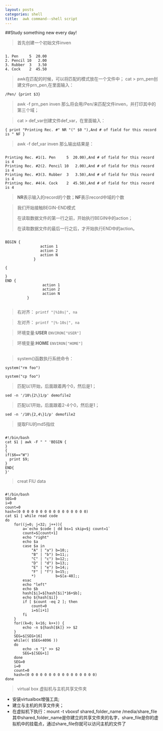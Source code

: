 ```yaml
--- 
layout: posts
categories: shell
title:  awk command--shell script
---
```

##Study something new every day!
>首先创建一个初始文件inven
<pre><code>
1. Pen     5  20.00
2. Pencil 10   2.00
3. Rubber  3   3.50
4. Cock    2  45.50
</code></pre>
> awk在匹配的时候，可以将匹配的模式放在一个文件中；
> cat > prn\_pen创建文件prn_pen,在里面输入：

`/Pen/ {print $3}`

> awk -f prn\_pen inven 那么将会用/Pen/来匹配文件inven，并打印其中的第三个域；

> cat > def\_var创建文件def_var，在里面输入：

`{
print "Printing Rec. #" NR "(" $0 "),And # of field for this record is " NF
}`
> awk -f def\_var inven 那么输出结果是：
<pre><code>
Printing Rec. #1(1. Pen     5  20.00),And # of field for this record is 4
Printing Rec. #2(2. Pencil 10   2.00),And # of field for this record is 4
Printing Rec. #3(3. Rubber  3   3.50),And # of field for this record is 4
Printing Rec. #4(4. Cock    2  45.50),And # of field for this record is 4
</code></pre>

> **NR**表示输入的record的个数；**NF**表示record中域的个数

>我们开始接触BEGIN-END模式
>
>在读取数据文件的第一行之前，开始执行BEGIN中的action；
>
>在读取数据文件的最后一行之后，才开始执行END中的action。
<pre><code>
BEGIN {
                action 1
                action 2
                action N
             }

{
	
}
END {
                 action 1
                 action 2
                 action N
          }

</code></pre>
> 右对齐：
`printf "|%10s|", na`

> 左对齐：
`printf "|%-10s|", na`

> 环境变量:**USER**
`ENVIRON["USER"]`

> 环境变量:**HOME**
`ENVIRON["HOME"]`
##

> system()函数执行系统命令：

`system("rm foo")`

`system("cp foo")`


> 匹配以1开始，后面跟着两个0，然后是1；

`sed -n '/10\{2\}1/p' demofile2`


> 匹配以1开始，后面跟着2-4个0，然后是1；

`sed -n '/10\{2,4\}1/p' demofile2`

> 提取FIU的md5指纹

<pre><code>
#!/bin/bash
cat $1 | awk -F " " 'BEGIN {
}
{
if($6=="W")
  print $9;
}
END{
}'
</code></pre>
> creat FIU data
<pre><code>
#!/bin/bash
SEG=0
i=0
count=0
hash=(0 0 0 0 0 0 0 0 0 0 0 0 0 0 0 0)
cat $1 | while read code
do
	for((j=0; j<32; j++)){
		a=`echo $code | dd bs=1 skip=$j count=1` 
		count=$[count+1]
		echo "right"
		echo $a
		case $a in
			"A" | "a") b=10;;
			"B" | "b") b=11;;
			"C" | "c") b=12;;
			"D" | "d") b=13;;
			"E" | "e") b=14;;
			"F" | "f") b=15;;
			*)         b=$[a-48];;
		esac
		echo "left"
		echo $b
		hash[$i]=$[hash[$i]*16+$b];
		echo ${hash[$i]}
		if [ $count -eq 2 ]; then
			count=0
			i=$[i+1]
		fi	
	}
	for((k=0; k<16; k++)) {
		echo -n ${hash[$k]} >> $2
	}
	SEG=$[SEG+16]
	while(( $SEG<4096 ))
	do
		echo -n "1" >> $2
		SEG=$[SEG+1]
	done
	SEG=0
	i=0
	count=0
	hash=(0 0 0 0 0 0 0 0 0 0 0 0 0 0 0 0)
done
</code></pre>

> virtual box 虚拟机与主机共享文件夹

* 安装virtualbox增强工具;
* 建立与主机的共享文件夹；
* 在虚拟机下执行：mount -t vboxsf shared_folder_name /media/share_file 其中shared_folder_name是你建立的共享文件夹的名字，share_file是你的虚拟机中的挂载点，通过share_file你就可以访问主机的文件了
